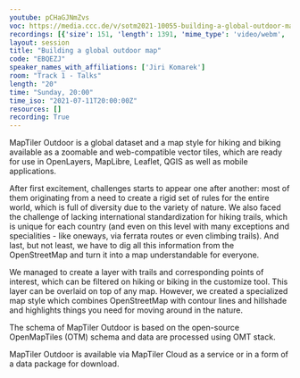 ```yaml
---
youtube: pCHaGJNmZvs
voc: https://media.ccc.de/v/sotm2021-10055-building-a-global-outdoor-map
recordings: [{'size': 151, 'length': 1391, 'mime_type': 'video/webm', 'language': 'eng', 'filename': 'sotm2021-10055-eng-Building_a_global_outdoor_map_webm-hd.webm', 'state': 'new', 'folder': 'webm-hd', 'high_quality': True, 'width': 1920, 'height': 1080, 'updated_at': '2021-09-19T11:31:09.496+02:00', 'recording_url': 'https://cdn.media.ccc.de/events/sotm/2021/webm-hd/sotm2021-10055-eng-Building_a_global_outdoor_map_webm-hd.webm', 'url': 'https://api.media.ccc.de/public/recordings/54928', 'event_url': 'https://api.media.ccc.de/public/events/6f6a4f4b-1061-5262-b9f5-a222346cfb5f', 'conference_url': 'https://api.media.ccc.de/public/conferences/sotm2021'}, {'size': 64, 'length': 1391, 'mime_type': 'video/webm', 'language': 'eng', 'filename': 'sotm2021-10055-eng-Building_a_global_outdoor_map_webm-sd.webm', 'state': 'new', 'folder': 'webm-sd', 'high_quality': False, 'width': 720, 'height': 576, 'updated_at': '2021-09-19T11:04:06.379+02:00', 'recording_url': 'https://cdn.media.ccc.de/events/sotm/2021/webm-sd/sotm2021-10055-eng-Building_a_global_outdoor_map_webm-sd.webm', 'url': 'https://api.media.ccc.de/public/recordings/54925', 'event_url': 'https://api.media.ccc.de/public/events/6f6a4f4b-1061-5262-b9f5-a222346cfb5f', 'conference_url': 'https://api.media.ccc.de/public/conferences/sotm2021'}, {'size': 52, 'length': 1391, 'mime_type': 'video/mp4', 'language': 'eng', 'filename': 'sotm2021-10055-eng-Building_a_global_outdoor_map_sd.mp4', 'state': 'new', 'folder': 'h264-sd', 'high_quality': False, 'width': 720, 'height': 576, 'updated_at': '2021-09-19T10:47:36.392+02:00', 'recording_url': 'https://cdn.media.ccc.de/events/sotm/2021/h264-sd/sotm2021-10055-eng-Building_a_global_outdoor_map_sd.mp4', 'url': 'https://api.media.ccc.de/public/recordings/54923', 'event_url': 'https://api.media.ccc.de/public/events/6f6a4f4b-1061-5262-b9f5-a222346cfb5f', 'conference_url': 'https://api.media.ccc.de/public/conferences/sotm2021'}, {'size': 21, 'length': 1390, 'mime_type': 'audio/mpeg', 'language': 'eng', 'filename': 'sotm2021-10055-eng-Building_a_global_outdoor_map_mp3.mp3', 'state': 'new', 'folder': 'mp3', 'high_quality': False, 'width': 0, 'height': 0, 'updated_at': '2021-09-19T10:46:31.110+02:00', 'recording_url': 'https://cdn.media.ccc.de/events/sotm/2021/mp3/sotm2021-10055-eng-Building_a_global_outdoor_map_mp3.mp3', 'url': 'https://api.media.ccc.de/public/recordings/54922', 'event_url': 'https://api.media.ccc.de/public/events/6f6a4f4b-1061-5262-b9f5-a222346cfb5f', 'conference_url': 'https://api.media.ccc.de/public/conferences/sotm2021'}, {'size': 160, 'length': 1391, 'mime_type': 'video/mp4', 'language': 'eng', 'filename': 'sotm2021-10055-eng-Building_a_global_outdoor_map_hd.mp4', 'state': 'new', 'folder': 'h264-hd', 'high_quality': True, 'width': 1920, 'height': 1080, 'updated_at': '2021-09-19T10:44:03.906+02:00', 'recording_url': 'https://cdn.media.ccc.de/events/sotm/2021/h264-hd/sotm2021-10055-eng-Building_a_global_outdoor_map_hd.mp4', 'url': 'https://api.media.ccc.de/public/recordings/54921', 'event_url': 'https://api.media.ccc.de/public/events/6f6a4f4b-1061-5262-b9f5-a222346cfb5f', 'conference_url': 'https://api.media.ccc.de/public/conferences/sotm2021'}]
layout: session
title: "Building a global outdoor map"
code: "EBQEZJ"
speaker_names_with_affiliations: ['Jiri Komarek']
room: "Track 1 - Talks"
length: "20"
time: "Sunday, 20:00"
time_iso: "2021-07-11T20:00:00Z"
resources: []
recording: True
---
```

MapTiler Outdoor is a global dataset and a map style for hiking and biking available as a zoomable and web-compatible vector tiles, which are ready for use in OpenLayers, MapLibre, Leaflet, QGIS as well as mobile applications.

After first excitement, challenges starts to appear one after another: most of them originating from a need to create a rigid set of rules for the entire world, which is full of diversity due to the variety of nature. We also faced the challenge of lacking international standardization for hiking trails, which is unique for each country (and even on this level with many exceptions and specialities - like oneways, via ferrata routes or even climbing trails). And last, but not least, we have to dig all this information from the OpenStreetMap and turn it into a map understandable for everyone. 

We managed to create a layer with trails and corresponding points of interest, which can be filtered on hiking or biking in the customize tool. This layer can be overlaid on top of any map. However, we created a specialized map style which combines OpenStreetMap with contour lines and hillshade and highlights things you need for moving around in the nature. 

The schema of MapTiler Outdoor is based on the open-source OpenMapTiles (OTM) schema and data are processed using OMT stack.

MapTiler Outdoor is available via MapTiler Cloud as a service or in a form of a data package for download.
